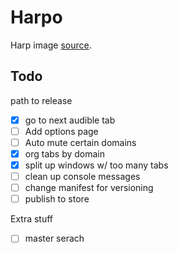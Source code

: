 # Harpo

Harp image [source](https://openclipart.org/detail/182170/harp). 

## Todo
path to release
- [x] go to next audible tab
- [ ] Add options page
- [ ] Auto mute certain domains
- [x] org tabs by domain
- [x] split up windows w/ too many tabs
- [ ] clean up console messages
- [ ] change manifest for versioning
- [ ] publish to store

Extra stuff
- [ ] master serach

